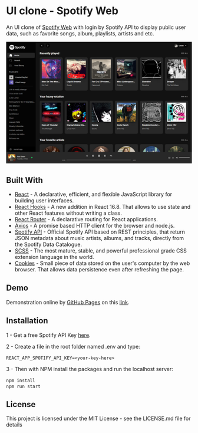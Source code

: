 # UI clone - Spotify Web

An UI clone of [Spotify Web](https://open.spotify.com) with login by Spotify API to display public user data, such as favorite songs, album, playlists, artists and etc.

![Demo preview](./src/assets/demo-preview.png)

## Built With

- [React](https://reactjs.org) - A declarative, efficient, and flexible JavaScript library for building user interfaces.
- [React Hooks](https://reactjs.org/docs/hooks-intro.html) - A new addition in React 16.8. That allows to use state and other React features without writing a class.
- [React Router](https://reactrouter.com) - A declarative routing for React applications.
- [Axios](https://github.com/axios/axios) - A promise based HTTP client for the browser and node.js.
- [Spotify API](https://developer.spotify.com/documentation/web-api/) - Official Spotify API based on REST principles, that return JSON metadata about music artists, albums, and tracks, directly from the Spotify Data Catalogue.
- [SCSS](https://sass-lang.com) - The most mature, stable, and powerful professional grade CSS extension language in the world.
- [Cookies](https://developer.mozilla.org/en-US/docs/Web/HTTP/Cookies) - Small piece of data stored on the user's computer by the web browser. That allows data persistence even after refreshing the page.

## Demo

Demonstration online by [GitHub Pages](https://pages.github.com) on this [link](https://lucas-santosp.github.io/clone-spotify-web-react/).

## Installation

1 - Get a free Spotify API Key [here](https://developer.spotify.com/dashboard/login).

2 - Create a file in the root folder named .env and type:

```
REACT_APP_SPOTIFY_API_KEY=<your-key-here>
```

3 - Then with NPM install the packages and run the localhost server:

```
npm install
npm run start
```

## License

This project is licensed under the MIT License - see the LICENSE.md file for details
